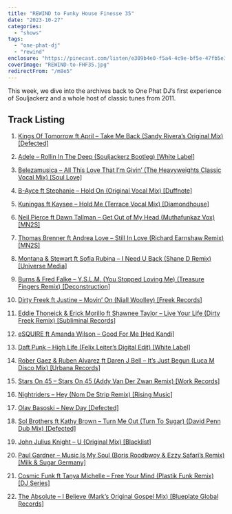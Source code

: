 ```yaml
---
title: "REWIND to Funky House Finesse 35"
date: "2023-10-27"
categories:
  - "shows"
tags:
  - "one-phat-dj"
  - "rewind"
enclosure: "https://pinecast.com/listen/e309b4e0-f5a4-4c9e-bf5e-47fb5e3f7ef9.mp3 115205279 audio/mpeg "
coverImage: "REWIND-to-FHF35.jpg"
redirectFrom: "/m8e5"
---
```


This week, we dive into the archives back to One Phat DJ’s first experience of Souljackerz and a whole host of classic tunes from 2011.

## Track Listing

1. [Kings Of Tomorrow ft April – Take Me Back (Sandy Rivera’s Original Mix) \[Defected\]](https://www.traxsource.com/index.php?act=show&fc=tpage&cr=titles&cv=81275)

2. [Adele – Rollin In The Deep (Souljackerz Bootleg) \[White Label\]](https://soundcloud.com/souljackerz/adele-rollin-in-the-deep-souljackerz-boot)

3. [Belezamusica – All This Love That I’m Givin’ (The Heavyweights Classic Vocal Mix) \[Soul Love\]](https://www.traxsource.com/index.php?act=show&fc=tpage&cr=titles&cv=68611)

4. [B-Ayce ft Stephanie – Hold On (Original Vocal Mix) \[Duffnote\]](https://www.traxsource.com/index.php?act=show&fc=tpage&cr=titles&cv=75711&referrer=onephatdj)

5. [Kuningas ft Kaysee – Hold Me (Terrace Vocal Mix) \[Diamondhouse\]](https://www.traxsource.com/index.php?act=show&fc=tpage&cr=titles&cv=79608&referrer=onephatdj)

6. [Neil Pierce ft Dawn Tallman – Get Out of My Head (Muthafunkaz Vox) \[MN2S\]](https://www.traxsource.com/index.php?act=show&fc=tpage&cr=titles&cv=79392&referrer=onephatdj)

7. [Thomas Brenner ft Andrea Love – Still In Love (Richard Earnshaw Remix) \[MN2S\]](https://www.traxsource.com/index.php?act=show&fc=tpage&cr=titles&cv=81378&alias=upfront&referrer=onephatdj)

8. [Montana & Stewart ft Sofia Rubina – I Need U Back (Shane D Remix) \[Universe Media\]](https://www.traxsource.com/index.php?act=show&fc=tpage&cr=titles&cv=82261)

9. [Burns & Fred Falke – Y.S.L.M. (You Stopped Loving Me) (Treasure Fingers Remix) \[Deconstruction\]](https://www.amazon.co.uk/gp/product/B004EBNCPG?ie=UTF8&tag=onephatdj-21&linkCode=as2&camp=1634&creative=19450&creativeASIN=B004EBNCPG)

10. [Dirty Freek ft Justine – Movin’ On (Niall Woolley) \[Freek Records\]](https://onephatdj.trackitdown.net/genre/house/track/2948970.html)

11. [Eddie Thoneick & Erick Morillo ft Shawnee Taylor – Live Your Life (Dirty Freek Remix) \[Subliminal Records\]](https://www.beatport.com/en-US/html/content/release/detail/242934/live-your-life)

12. [eSQUIRE ft Amanda Wilson – Good For Me \[Hed Kandi\]](https://www.djdownload.com/mp3-detail/Esquire/Good+For+Me/Hed+Kandi/3504554)

13. [Daft Punk – High Life (Felix Leiter’s Digital Edit) \[White Label\]](https://djfelixleiter.tumblr.com/post/2435195623/daft-punk-high-life-felix-leiters-digital)

14. [Rober Gaez & Ruben Alvarez ft Daren J Bell – It’s Just Begun (Luca M Disco Mix) \[Urbana Records\]](https://onephatdj.trackitdown.net/genre/house/track/2990626.html)

15. [Stars On 45 – Stars On 45 (Addy Van Der Zwan Remix) \[Work Records\]](https://www.traxsource.com/index.php?act=show&fc=tpage&cr=titles&cv=79459&referrer=onephatdj)

16. [Nightriders – Hey (Nom De Strip Remix) \[Rising Music\]](https://onephatdj.trackitdown.net/genre/house/track/2924800.html)

17. [Olav Basoski – New Day \[Defected\]](https://www.traxsource.com/index.php?act=show&fc=tpage&cr=titles&cv=82215)

18. [Sol Brothers ft Kathy Brown – Turn Me Out (Turn To Sugar) (David Penn Dub Mix) \[Defected\]](https://www.traxsource.com/index.php?act=show&fc=tpage&cr=titles&cv=74162&alias=new_rel&referrer=onephatdj)

19. [John Julius Knight – U (Original Mix) \[Blacklist\]](https://www.traxsource.com/index.php?act=show&fc=tpage&cr=titles&cv=83128&referrer=onephatdj)

20. [Paul Gardner – Music Is My Soul (Boris Roodbwoy & Ezzy Safari’s Remix) \[Milk & Sugar Germany\]](https://www.djdownload.com/mp3-detail/Paul+Gardner/Music+In+My+Soul/Milk++Sugar+Germany/3440211)

21. [Cosmic Funk ft Tanya Michelle – Free Your Mind (Plastik Funk Remix) \[DJ Series\]](https://onephatdj.trackitdown.net/genre/house/track/2967746.html)

22. [The Absolute – I Believe (Mark’s Original Gospel Mix) \[Blueplate Global Records\]](https://clkuk.tradedoubler.com/click?p=23708&a=1254950&url=http%3A%2F%2Fitunes.apple.com%2Fus%2Falbum%2Fi-believe-feat-suzanne-palmer%2Fid309740583%3Fuo%3D4%26partnerId%3D2003)

